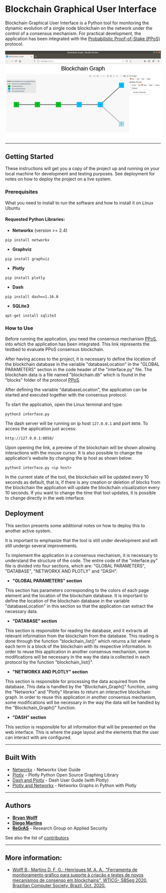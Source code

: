 # Blockchain Graphical User Interface

Blockchain Graphical User Interface is a Python tool for monitoring the dynamic evolution of a single node blockchain on the network under the control of a consensus mechanism. For practical development, the application has been integrated with the [Probabilistic Proof-of-Stake (PPoS)](https://github.com/regras/ppos_tb/tree/ppos_third_version_2_docker_execution) protocol.

![](header.png)

---
## Getting Started

These instructions will get you a copy of the project up and running on your local machine for development and testing purposes. See deployment for notes on how to deploy the project on a live system.


### Prerequisites

What you need to install to run the software and how to install it on Linux Ubuntu

#### Requested Python Libraries:

- **Networkx** (version >= 2.4)
```
pip install networkx
```
- **Graphviz**
```
pip install graphviz
```
- **Plotly**
```
pip install plotly
```
- **Dash**
```
pip install dash==1.16.0
```
- **SQLite3**
```
apt-get install sqlite3
```


### How to Use

Before running the application, you need the consensus mechanism [PPoS](https://github.com/regras/ppos_tb/tree/ppos_third_version_2_docker_execution), into which the application has been integrated. This link represents the testbed to evaluate PPoS consensus blockchain.

After having access to the project, it is necessary to define the location of the blockchain database in the variable "databaseLocation" in the "GLOBAL PARAMETERS" section in the code header of the "interface.py" file. The blockchain data is a file named "blockchain.db" which is found in the "blocks" folder of the protocol [PPoS](https://github.com/regras/ppos_tb/tree/ppos_third_version_2_docker_execution).

After defining the variable "databaseLocation", the application can be started and executed together with the consensus protocol.

To start the application, open the Linux terminal and type:

```
python3 interface.py
```

The dash server will be running on ip host ```127.0.0.1``` and port ```8050```. To access the application just access:

```
http://127.0.0.1:8050/
```

Upon opening the link, a preview of the blockchain will be shown allowing interactions with the mouse cursor. 
It is also possible to change the application's website by changing the ip host as shown below:

```
python3 interface.py <ip host>
```

In the current state of the tool, the blockchain will be updated every 10 seconds as default, that is, if there is any creation or deletion of blocks from the blockchain the application will update the blockchain visualization every 10 seconds. If you want to change the time that tool updates, it is possible to change directly in the web interface.

## Deployment

This section presents some additional notes on how to deploy this to another active system. 

It is important to emphasize that the tool is still under development and will still undergo several improvements.

To implement the application in a consensus mechanism, it is necessary to understand the structure of the code. The entire code of the "interface.py" file is divided into four sections, which are: "GLOBAL PARAMETERS", "DATABASE", "NETWORKX AND PLOTLY" and "DASH".

* **"GLOBAL PARAMETERS" section**

This section has parameters corresponding to the colors of each page element and the location of the blockchain database. It is important to define the location of the blockchain database in the variable "databaseLocation" in this section so that the application can extract the necessary data.

* **"DATABASE" section**

This section is responsible for reading the database, and it extracts all relevant information from the blockchain from the database. This reading is done through the function "blockchain_list()" which returns a list where each term is a block of the blockchain with its respective information. In order to reuse this application in another consensus mechanism, some modifications will be necessary in the way the data is collected in each protocol by the function "blockchain_list()".


* **"NETWORKX AND PLOTLY" section**

This section is responsible for processing the data acquired from the database. This data is handled by the "Blockchain_Graph()" function, using the "Networkx" and "Plotly" libraries to return an interactive blockchain graph. In order to reuse this application in another consensus mechanism, some modifications will be necessary in the way the data will be handled by the "Blockchain_Graph()" function.


* **"DASH" section**

This section is responsible for all information that will be presented on the web interface. This is where the page layout and the elements that the user can interact with are configured.

---
## Built With

* [Networkx](https://networkx.github.io/documentation/stable/index.html) - Networkx User Guide
* [Plotly](https://plotly.com/python/) - Plotly Python Open Source Graphing Library
* [Dash and Plotly](https://dash.plotly.com/) - Dash User Guide (with Plotly)
* [Plotly and Networkx](https://plotly.com/python/network-graphs/) - Networkx Graphs in Python with Plotly


---
## Authors

* [**Bryan Wolff**](https://github.com/bryan-wolff)
* [**Diego Martins**](https://github.com/diegomat)
* [**ReGrAS**](https://github.com/regras) - Research Group on Applied Security

See also the list of [contributors](https://github.com/regras/bcgui/graphs/contributors)

---
## More information:
* [Wolff B.; Martins D. F. G.; Henriques M. A. A., "Ferramenta de monitoramento gráfico para suporte à criação e testes de novos mecanismos de consenso em blockchains", WTICG- SBSeg 2020, Brazilian Computer Society, Brazil, Oct. 2020.](https://submissao.ciente.live/wp-content/uploads/2020/10/208599.pdf)
